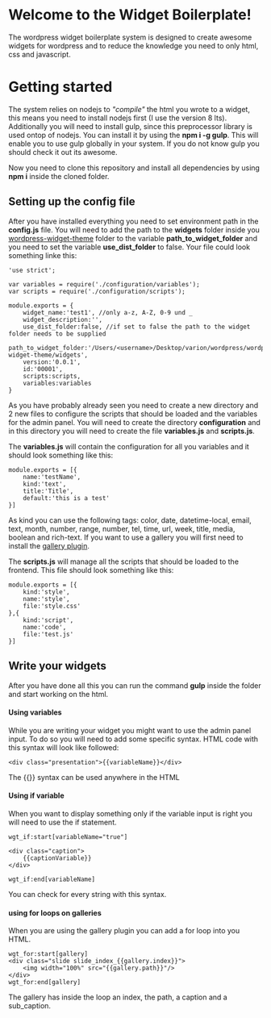 # Welcome to the Widget Boilerplate!

The wordpress widget boilerplate system is designed to create awesome widgets for wordpress and to reduce the knowledge you need to only html, css and javascript.

# Getting started
The system relies on nodejs to _"compile"_ the html you wrote to a widget, this means you need to install nodejs first (I use the version 8 lts). 
Additionally you will need to install gulp, since this preprocessor library is used ontop of nodejs. You can install it by using the **npm i -g gulp**. This will enable you to use gulp globally in your system. If you do not know gulp you should check it out its awesome.

Now you need to clone this repository and install all dependencies by using **npm i** inside the cloned folder.

## Setting up the config file
After you have installed everything you need to set environment path in the **config.js** file. You will need to add the path to the **widgets** folder inside you [wordpress-widget-theme](https://github.com/MaPhil/wordpress-widget-theme) folder to the variable **path_to_widget_folder** and you need to set the variable **use_dist_folder** to false. Your file could look something linke this: 

    'use strict';
    
    var variables = require('./configuration/variables');
    var scripts = require('./configuration/scripts');
    
    module.exports = {
    	widget_name:'test1', //only a-z, A-Z, 0-9 und _
    	widget_description:'',
    	use_dist_folder:false, //if set to false the path to the widget folder needs to be supplied
    	path_to_widget_folder:'/Users/<username>/Desktop/varion/wordpress/wordpress-widget-theme/widgets',
    	version:'0.0.1',
    	id:'00001',
    	scripts:scripts,
    	variables:variables
    } 
As you have probably already seen you need to create a new directory and 2 new files to configure the scripts that should be loaded and the variables for the admin panel.
You will need to create the directory **configuration** and in this directory you will need to create the file **variables.js** and **scripts.js**.

The **variables.js** will contain the configuration for all you variables and it should look something like this: 

    module.exports = [{
    	name:'testName',
    	kind:'text',
    	title:'Title',
    	default:'this is a test'
    }]
As kind you can use the following tags: color, date, datetime-local, email, text, month, number, range, number, tel, time, url, week, title, media, boolean and rich-text.
If you want to use a gallery you will first need to install the [gallery plugin](https://github.com/MaPhil/wordpress-widget-gallery).

The **scripts.js** will manage all the scripts that should be loaded to the frontend. This file should look something like this: 

    module.exports = [{
    	kind:'style',
    	name:'style',
    	file:'style.css'
    },{
    	kind:'script',
    	name:'code',
    	file:'test.js'
    }]

 
## Write your widgets

After you have done all this you can run the command **gulp** inside the folder and start working on the html.

#### Using variables

While you are writing your widget you might want to use the admin panel input. To do so you will need to add some specific syntax. HTML code with this syntax will look like followed:

    <div class="presentation">{{variableName}}</div>

The {{}} syntax can be used anywhere in the HTML

#### Using if variable

When you want to display something only if the variable input is right you will need to use the if statement. 

    wgt_if:start[variableName="true"]
    
    <div class="caption">
	    {{captionVariable}}
    </div>
    
    wgt_if:end[variableName]
You can check for every string with this syntax.

#### using for loops on galleries
When you are using the gallery plugin you can add a for loop into you HTML.

    wgt_for:start[gallery]
    <div class="slide slide_index_{{gallery.index}}">
    	<img width="100%" src="{{gallery.path}}"/>
    </div> 
    wgt_for:end[gallery]
The gallery has inside the loop an index, the path, a caption and a sub_caption.